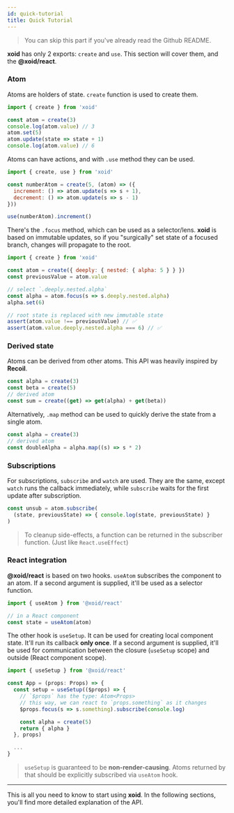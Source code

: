 ```yaml
---
id: quick-tutorial
title: Quick Tutorial
---
```


> You can skip this part if you've already read the Github README.


**xoid** has only 2 exports: `create` and `use`. This section will cover them, and the **@xoid/react**.

### Atom

Atoms are holders of state. `create` function is used to create them.

```js
import { create } from 'xoid'

const atom = create(3)
console.log(atom.value) // 3
atom.set(5)
atom.update(state => state + 1)
console.log(atom.value) // 6
```

Atoms can have actions, and with `.use` method they can be used.

```js
import { create, use } from 'xoid'

const numberAtom = create(5, (atom) => ({
  increment: () => atom.update(s => s + 1),
  decrement: () => atom.update(s => s - 1)
}))

use(numberAtom).increment()
```


There's the `.focus` method, which can be used as a selector/lens. **xoid** is based on immutable updates, so if you "surgically" set state of a focused branch, changes will propagate to the root.

```js
import { create } from 'xoid'

const atom = create({ deeply: { nested: { alpha: 5 } } })
const previousValue = atom.value

// select `.deeply.nested.alpha`
const alpha = atom.focus(s => s.deeply.nested.alpha)
alpha.set(6)

// root state is replaced with new immutable state
assert(atom.value !== previousValue) // ✅
assert(atom.value.deeply.nested.alpha === 6) // ✅
```

### Derived state

Atoms can be derived from other atoms. This API was heavily inspired by **Recoil**.

```js
const alpha = create(3)
const beta = create(5)
// derived atom
const sum = create((get) => get(alpha) + get(beta))
```

Alternatively, `.map` method can be used to quickly derive the state from a single atom.

```js
const alpha = create(3)
// derived atom
const doubleAlpha = alpha.map((s) => s * 2)
```

### Subscriptions

For subscriptions, `subscribe` and `watch` are used. They are the same, except `watch` runs the callback immediately, while `subscribe` waits for the first update after subscription.

```js
const unsub = atom.subscribe(
  (state, previousState) => { console.log(state, previousState) }
)
```
> To cleanup side-effects, a function can be returned in the subscriber function. (Just like `React.useEffect`)

### React integration

**@xoid/react** is based on two hooks. `useAtom` subscribes the component to an atom. If a second argument is supplied, it'll be used as a selector function.

```js
import { useAtom } from '@xoid/react'

// in a React component
const state = useAtom(atom)
```

The other hook is `useSetup`. It can be used for creating local component state. It'll run its callback **only once**. If a second argument is supplied, it'll be used for communication between the closure (`useSetup` scope) and outside (React component scope).

```js
import { useSetup } from '@xoid/react'

const App = (props: Props) => {
  const setup = useSetup(($props) => {
    // `$props` has the type: Atom<Props>
    // this way, we can react to `props.something` as it changes
    $props.focus(s => s.something).subscribe(console.log)

    const alpha = create(5)
    return { alpha }
  }, props)

  ...
}
```

> `useSetup` is guaranteed to be **non-render-causing**. Atoms returned by that should be explicitly subscribed via `useAtom` hook.

---

This is all you need to know to start using **xoid**. In the following sections, you'll find more detailed explanation of the API.